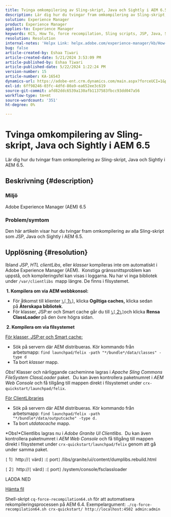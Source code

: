 ```yaml
---
title: Tvinga omkompilering av Sling-skript, Java och Sightly i AEM 6.5
description: Lär dig hur du tvingar fram omkompilering av Sling-skript, Java och Sightly i AEM 6.5.
solution: Experience Manager
product: Experience Manager
applies-to: Experience Manager
keywords: KCS, How To, force recompilation, Sling scripts, JSP, Java, Sightly, AEM 6.5, Adobe Experience Manager 6.5
resolution: Resolution
internal-notes: 'Helpx Link: helpx.adobe.com/experience-manager/kb/How-to-force-a-recompilation-of-all-Sling-scripts-jsps-java-sightly-on-AEM-6-4.html'
bug: false
article-created-by: Eshaa Tiwari
article-created-date: 5/21/2024 3:53:09 PM
article-published-by: Eshaa Tiwari
article-published-date: 5/22/2024 1:22:24 PM
version-number: 15
article-number: KA-16543
dynamics-url: https://adobe-ent.crm.dynamics.com/main.aspx?forceUCI=1&pagetype=entityrecord&etn=knowledgearticle&id=6d69ad37-8a17-ef11-9f8a-6045bd006793
exl-id: 6ff98246-03fc-4dfd-80a9-ea652ee3c619
source-git-commit: afd82ddc6539a130afb1137583fbcc93dd047a56
workflow-type: tm+mt
source-wordcount: '351'
ht-degree: 0%

---
```


# Tvinga omkompilering av Sling-skript, Java och Sightly i AEM 6.5


Lär dig hur du tvingar fram omkompilering av Sling-skript, Java och Sightly i AEM 6.5.

## Beskrivning {#description}


### <b>Miljö</b>

Adobe Experience Manager (AEM) 6.5

### <b>Problem/symtom</b>

Den här artikeln visar hur du tvingar fram omkompilering av alla Sling-skript som JSP, Java och Sightly i AEM 6.5.


## Upplösning {#resolution}


Ibland *JSP*, *HTL clientLibs*, eller *klasser* kompileras inte om automatiskt i Adobe Experience Manager (AEM).  Konstiga gränssnittsproblem kan uppstå, och kompileringsfel kan visas i loggarna. Nu har vi inga bibliotek under `/var/clientlibs `mapp längre. De finns i filsystemet.

<b> 1. Kompilera om via AEM webbkonsol:</b>

- För åtkomst till klienter [`\[` 1`\]`](https://libs/granite/ui/content/dumplibs.rebuild.html), klicka <b>Ogiltiga caches,</b> klicka sedan på <b>Återskapa bibliotek</b>.
- För klasser, JSP:er och Smart cache går du till [`\[` 2`\]`](https://&lt;host>:&lt;port>/system/console/fsclassloader)och klicka <b>Rensa ClassLoader</b> på den övre högra sidan.


<b> 2. Kompilera om via filsystemet</b>

<u>För klasser, JSP:er och Smart cache:</u>

- Sök på servern där AEM distribueras. Kör kommando från arbetsmapp: `find launchpad/felix -path "*/bundle*/data/classes" -type d`
- Ta bort *klasser* mapp.


*Obs!* Klasser och närliggande cacheminne lagras i *Apache Sling Commons FileSystem ClassLoader* paket.  Du kan även kontrollera paketnumret i *AEM Web Console* och få tillgång till mappen direkt i filsystemet under `crx-quickstart/launchpad/felix`.

<u>För ClientLibraries</u>

- Sök på servern där AEM distribueras. Kör kommando från arbetsmapp: `find launchpad/felix -path "*/bundle*/data/outputcache" -type d.`
- Ta bort *utdatacache* mapp.


*Obs!*Clientlibs lagras nu i *Adobe Granite UI Clientlibs*.  Du kan även kontrollera paketnumret i *AEM Web Console* och få tillgång till mappen direkt i filsystemet under `crx-quickstart/launchpad/felix` genom att gå under samma paket.

`[` 1`]`  http://`[` värd`]` :`[` port`]` /libs/granite/ui/content/dumplibs.rebuild.html

`[` 2`]`  http://`[` värd`]` :`[` port`]` /system/console/fsclassloader



LADDA NED

[Hämta fil](https://helpx.adobe.com/content/dam/help/en/experience-manager/kb/How-to-force-a-recompilation-of-all-Sling-scripts-jsps-java-sightly-on-AEM-6-4/_jcr_content/main-pars/download_section/download-1/cq-force-recompilation64.zip "cq-force-recompilation64.zip")

Shell-skript `cq-force-recompilation64.sh` för att automatisera rekompileringsprocessen på AEM 6.4. Exempelargument: `./cq-force-recompilation64.sh crx-quickstart/ http://localhost:4502 admin:admin`

